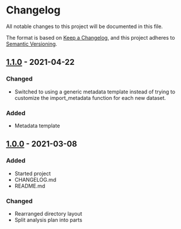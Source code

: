 # Changelog
All notable changes to this project will be documented in this file.

The format is based on [Keep a Changelog](https://keepachangelog.com/en/1.0.0/),
and this project adheres to [Semantic Versioning](https://semver.org/spec/v2.0.0.html).


## [1.1.0] - 2021-04-22
### Changed
- Switched to using a generic metadata template instead of trying to customize
  the import_metadata function for each new dataset.

### Added
- Metadata template


## [1.0.0] - 2021-03-08
### Added
- Started project
- CHANGELOG.md
- README.md

### Changed
- Rearranged directory layout
- Split analysis plan into parts

[1.1.0]: https://github.com/olivierlacan/keep-a-changelog/compare/1.0.0...1.1.0
[1.0.0]: https://github.com/olivierlacan/keep-a-changelog/releases/tag/1.0.0
